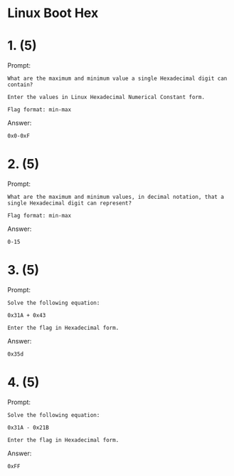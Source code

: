 # Linux Boot Hex

# 1. (5)
Prompt:
```
What are the maximum and minimum value a single Hexadecimal digit can contain?

Enter the values in Linux Hexadecimal Numerical Constant form.

Flag format: min-max
```

Answer:
```
0x0-0xF
```

# 2. (5)
Prompt:
```
What are the maximum and minimum values, in decimal notation, that a single Hexadecimal digit can represent?

Flag format: min-max
```

Answer:
```
0-15
```

# 3. (5)
Prompt:
```
Solve the following equation:

0x31A + 0x43

Enter the flag in Hexadecimal form.
```

Answer:
```
0x35d
```

# 4. (5)
Prompt:
```
Solve the following equation:

0x31A - 0x21B

Enter the flag in Hexadecimal form.
```

Answer:
```
0xFF
```
